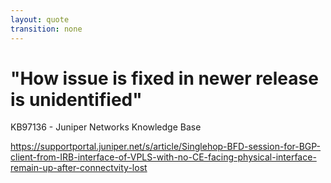 ```yaml
---
layout: quote
transition: none
---
```


# "How issue is fixed in newer release is unidentified"

KB97136 - Juniper Networks Knowledge Base

https://supportportal.juniper.net/s/article/Singlehop-BFD-session-for-BGP-client-from-IRB-interface-of-VPLS-with-no-CE-facing-physical-interface-remain-up-after-connectvity-lost

<!--
But we got our knowledge base article, immortalised on the internet! Want to fix this issue if you hit it? Restart the PPM daemon, or reboot the box. Fixed. Gone. Won't come back on the software installation you're running.

This bug only affects the first boot on an affected version, which had never even occurred to us that something like this was possible before going down this rabbit hole. Surely, after upgrading a device and it boots into the OS, it should be the same as every subsequent boot? Apparently that isn't always the case.

The article mentions that only 21.2R3-S2 is known to be affected. Is that the only version impacted? We don't think so, and the final line sums why we believe so.

"How this issue is fixed in newer release is unidentified."
-->
